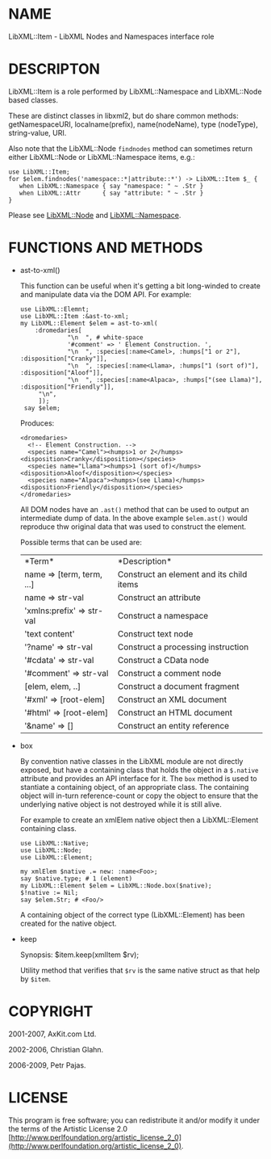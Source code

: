 NAME
====

LibXML::Item - LibXML Nodes and Namespaces interface role

DESCRIPTON
==========

LibXML::Item is a role performed by LibXML::Namespace and LibXML::Node based classes.

These are distinct classes in libxml2, but do share common methods: getNamespaceURI, localname(prefix), name(nodeName), type (nodeType), string-value, URI.

Also note that the LibXML::Node `findnodes` method can sometimes return either LibXML::Node or LibXML::Namespace items, e.g.:

    use LibXML::Item;
    for $elem.findnodes('namespace::*|attribute::*') -> LibXML::Item $_ {
       when LibXML::Namespace { say "namespace: " ~ .Str }
       when LibXML::Attr      { say "attribute: " ~ .Str }
    }

Please see [LibXML::Node](LibXML::Node) and [LibXML::Namespace](LibXML::Namespace).

FUNCTIONS AND METHODS
=====================

  * ast-to-xml()

    This function can be useful when it's getting a bit long-winded to create and manipulate data via the DOM API. For example:

        use LibXML::Elemnt;
        use LibXML::Item :&ast-to-xml;
        my LibXML::Element $elem = ast-to-xml(
            :dromedaries[
                     "\n  ", # white-space
                     '#comment' => ' Element Construction. ',
                     "\n  ", :species[:name<Camel>, :humps["1 or 2"], :disposition["Cranky"]],
                     "\n  ", :species[:name<Llama>, :humps["1 (sort of)"], :disposition["Aloof"]],
                     "\n  ", :species[:name<Alpaca>, :humps["(see Llama)"], :disposition["Friendly"]],
             "\n",
             ]);
         say $elem;

    Produces:

        <dromedaries>
          <!-- Element Construction. -->
          <species name="Camel"><humps>1 or 2</humps><disposition>Cranky</disposition></species>
          <species name="Llama"><humps>1 (sort of)</humps><disposition>Aloof</disposition></species>
          <species name="Alpaca"><humps>(see Llama)</humps><disposition>Friendly</disposition></species>
        </dromedaries>

    All DOM nodes have an `.ast()` method that can be used to output an intermediate dump of data. In the above example `$elem.ast()` would reproduce thw original data that was used to construct the element.

    Possible terms that can be used are:

    <table class="pod-table">
    <tbody>
    <tr> <td>*Term*</td> <td>*Description*</td> </tr> <tr> <td>name =&gt; [term, term, ...]</td> <td>Construct an element and its child items</td> </tr> <tr> <td>name =&gt; str-val</td> <td>Construct an attribute</td> </tr> <tr> <td>&#39;xmlns:prefix&#39; =&gt; str-val</td> <td>Construct a namespace</td> </tr> <tr> <td>&#39;text content&#39;</td> <td>Construct text node</td> </tr> <tr> <td>&#39;?name&#39; =&gt; str-val</td> <td>Construct a processing instruction</td> </tr> <tr> <td>&#39;#cdata&#39; =&gt; str-val</td> <td>Construct a CData node</td> </tr> <tr> <td>&#39;#comment&#39; =&gt; str-val</td> <td>Construct a comment node</td> </tr> <tr> <td>[elem, elem, ..]</td> <td>Construct a document fragment</td> </tr> <tr> <td>&#39;#xml&#39; =&gt; [root-elem]</td> <td>Construct an XML document</td> </tr> <tr> <td>&#39;#html&#39; =&gt; [root-elem]</td> <td>Construct an HTML document</td> </tr> <tr> <td>&#39;&amp;name&#39; =&gt; []</td> <td>Construct an entity reference</td> </tr>
    </tbody>
    </table>

  * box

    By convention native classes in the LibXML module are not directly exposed, but have a containing class that holds the object in a `$.native` attribute and provides an API interface for it. The `box` method is used to stantiate a containing object, of an appropriate class. The containing object will in-turn reference-count or copy the object to ensure that the underlying native object is not destroyed while it is still alive.

    For example to create an xmlElem native object then a LibXML::Element containing class.

        use LibXML::Native;
        use LibXML::Node;
        use LibXML::Element;

        my xmlElem $native .= new: :name<Foo>;
        say $native.type; # 1 (element)
        my LibXML::Element $elem = LibXML::Node.box($native);
        $!native := Nil;
        say $elem.Str; # <Foo/>

    A containing object of the correct type (LibXML::Element) has been created for the native object.

  * keep

    Synopsis: $item.keep(xmlItem $rv);

    Utility method that verifies that `$rv` is the same native struct as that help by `$item`.

COPYRIGHT
=========

2001-2007, AxKit.com Ltd.

2002-2006, Christian Glahn.

2006-2009, Petr Pajas.

LICENSE
=======

This program is free software; you can redistribute it and/or modify it under the terms of the Artistic License 2.0 [http://www.perlfoundation.org/artistic_license_2_0](http://www.perlfoundation.org/artistic_license_2_0).

